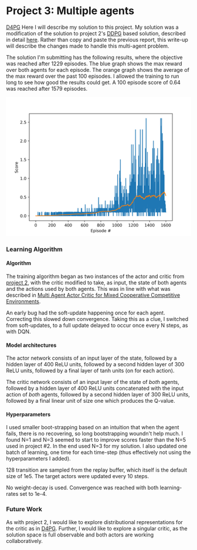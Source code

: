 [//]: # (Image References)

[Rewardplot]: score_plot.png "Reward over episodes"


# Project 3: Multiple agents
[D4PG](https://openreview.net/pdf?id=SyZipzbCb)
Here I will describe my solution to this project. My solution was a modification of the solution to project 2's [DDPG](https://arxiv.org/pdf/1509.02971.pdf) based solution, described in detail [here](https://github.com/MightyErnie/deep-reinforcement-learning/blob/master/p2_continuous-control/Report.md). Rather than copy and paste the previous report, this write-up will describe the changes made to handle this multi-agent problem. 

The solution I'm submitting has the following results, where the objective was reached after 1229 episodes. The blue graph shows the max reward over both agents for each episode. The orange graph shows the average of the max reward over the past 100 episodes.  I allowed the training to run long to see how good the results could get.  A 100 episode score of 0.64 was reached after 1579 episodes.

![Reward Plot][Rewardplot]

### Learning Algorithm

#### Algorithm

The training algorithm began as two instances of the actor and critic from [project 2](https://github.com/MightyErnie/deep-reinforcement-learning/blob/master/p2_continuous-control/Report.md), with the critic modified to take, as input, the state of both agents and the actions used by both agents. This was in line with what was described in [Multi Agent Actor Critic for Mixed Cooperative Competitive Environments](https://papers.nips.cc/paper/7217-multi-agent-actor-critic-for-mixed-cooperative-competitive-environments.pdf).

An early bug had the soft-update happening once for each agent.  Correcting this slowed down convergence.  Taking this as a clue, I switched from soft-updates, to a full update delayed to occur once every N steps, as with DQN.

#### Model architectures

The actor network consists of an input layer of the state, followed by a hidden layer of 400 ReLU units, followed by a second hidden layer of 300 ReLU units, followed by a final layer of tanh units (on for each action).

The critic network consists of an input layer of the state of *both* agents, followed by a hidden layer of 400 ReLU units concatenated with the input action of *both* agents, followed by a second hidden layer of 300 ReLU units, followed by a final linear unit of size one which produces the Q-value.

#### Hyperparameters

I used smaller boot-strapping based on an intuition that when the agent fails, there is no recovering, so long bootstrapping woundn't help much. I found N=1 and N=3 seemed to start to improve scores faster than the N=5 used in project #2.  In the end used N=3 for my solution. I also updated one batch of learning, one time for each time-step (thus effectively not using the hyperparameters I added).

128 transition are sampled from the replay buffer, which itself is the default size of 1e5.  The target actors were updated every 10 steps.  

No weight-decay is used.  Convergence was reached with both learning-rates set to 1e-4.

### Future Work

As with project 2, I would like to explore distributional representations for the critic as in [D4PG](https://openreview.net/pdf?id=SyZipzbCb). Further, I would like to explore a singular critic, as the solution space is full observable and both actors are working collaboratively.